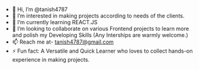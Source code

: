 - 👋 Hi, I’m @tanish4787
- 👀 I’m interested in making projects according to needs of the clients.
- 🌱 I’m currently learning REACT.JS
- 💞️ I’m looking to collaborate on various Frontend projects to learn more and polish my Developing Skills (Any Interships are warmly welcome.)
- 📫 Reach me at- tanish4787@gmail.com
- ⚡ Fun fact: A Versatile and Quick Learner who loves to collect hands-on experience in making projects.

<!---
tanish4787/tanish4787 is a ✨ special ✨ repository because its `README.md` (this file) appears on your GitHub profile.
You can click the Preview link to take a look at your changes.
--->
